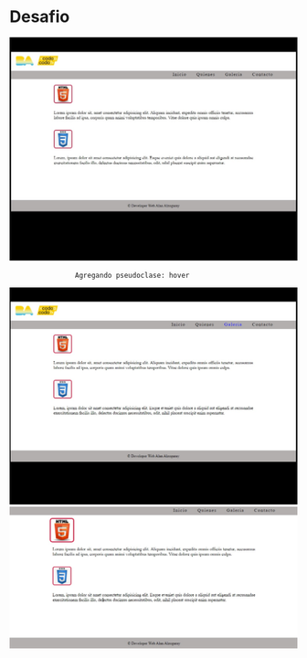# Desafio
 
![](screenshot/img1.jpg)

                    Agregando pseudoclase: hover
![](screenshot/img2.jpg)
![](screenshot/img3.jpg)
